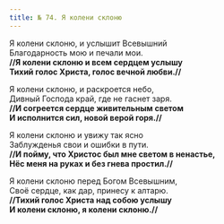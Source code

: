```yaml
---
title: № 74. Я колени склоню
---
```


Я колени склоню, и услышит Всевышний  
Благодарность мою и печали мои.  
**//Я колени склоню и всем сердцем услышу  
Тихий голос Христа, голос вечной любви.//**

Я колени склоню, и раскроется небо,  
Дивный Господа край, где не гаснет заря.  
**//И согреется сердце живительным светом  
И исполнится сил, новой верой горя.//**

Я колени склоню и увижу так ясно  
Заблужденья свои и ошибки в пути.  
**//И пойму, что Христос был мне светом в ненастье,  
Нёс меня на руках и без гнева простил.//**

Я колени склоню перед Богом Всевышним,  
Своё сердце, как дар, принесу к алтарю.  
**//Тихий голос Христа над собою услышу  
И колени склоню, я колени склоню.//**

